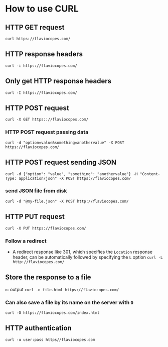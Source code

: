 # How to use CURL
## HTTP GET request
`curl https://flaviocopes.com/`
## HTTP response headers
`curl -i https://flaviocopes.com/`
## Only get HTTP response headers
`curl -I https://flaviocopes.com/`
## HTTP POST request
`curl -X GET https:://flaviocopes.com/`
### HTTP POST request passing data
`curl -d "option=value&something=anothervalue" -X POST https://flaviocopes.com/`
## HTTP POST request sending JSON
`curl -d {"option": "value", "something": "anothervalue"} -H "Content-Type: application/json" -X POST https://flaviocopes.com/`
### send JSON file from disk
`curl -d "@my-file.json" -X POST http://flaviocopes.com/`
## HTTP PUT request
`curl -X PUT https://flaviocopes.com/`
### Follow a redirect
* A redirect response like 301, which specifies the `Location` response header, can be automatically followed by specifying the `L` option 
`curl -L http://flaviocopes.com/`
## Store the response to a file
`o`: output
`curl -o file.html https://flaviocopes.com/`
### Can also save a file by its name on the server with `O`
`curl -O https://flaviocopes.com/index.html`
## HTTP authentication
`curl -u user:pass https//flaviocopes.com`
